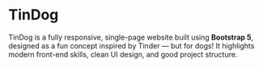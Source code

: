 # TinDog
TinDog is a fully responsive, single-page website built using **Bootstrap 5**, designed as a fun concept inspired by Tinder — but for dogs! It highlights modern front-end skills, clean UI design, and good project structure.
